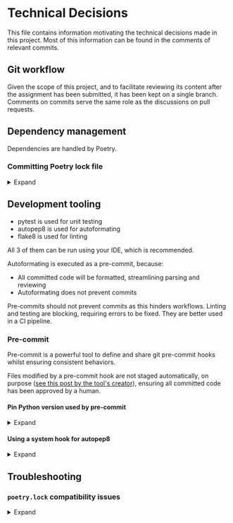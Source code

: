# Technical Decisions

This file contains information motivating the technical decisions made in this project. Most of this information can be found in the comments of relevant commits.

## Git workflow

Given the scope of this project, and to facilitate reviewing its content after the assignment has been submitted, it has been kept on a single branch. Comments on commits serve the same role as the discussions on pull requests.

## Dependency management

Dependencies are handled by Poetry.

### Committing Poetry lock file

<details>
    <summary>Expand</summary>

Poetry developers recommend adding the `poetry.lock` file to version control, as it allows for reproducible builds. For more information on this matter:

- See the [Poetry docs](https://python-poetry.org/docs/basic-usage/#as-an-application-developer)
- See this [Rust Cargo Book extract](https://doc.rust-lang.org/cargo/faq.html#why-have-cargolock-in-version-control) on `Cargo.lock`, which has the same purpose

Additionally, Poetry produces a 'universal' file, as can be seen when going through the file, or as outlined in this [StackOverflow answer by a Poetry maintainer](https://stackoverflow.com/questions/61037557/should-i-commit-lock-file-changes-separately-what-should-i-write-for-the-commi/74045098#74045098). The artifact can be shared between developers working in different environments.

The `poetry.lock` file is kept in sync with the dependencies declaration in `pyproject.toml` using a pre-commit hook.

</details>

## Development tooling

- pytest is used for unit testing
- autopep8 is used for autoformating
- flake8 is used for linting

All 3 of them can be run using your IDE, which is recommended.

Autoformating is executed as a pre-commit, because:

- All committed code will be formatted, streamlining parsing and reviewing
- Autoformating does not prevent commits

Pre-commits should not prevent commits as this hinders workflows. Linting and testing are blocking, requiring errors to be fixed. They are better used in a CI pipeline.

### Pre-commit

Pre-commit is a powerful tool to define and share git pre-commit hooks whilst ensuring consistent behaviors.

Files modified by a pre-commit hook are not staged automatically, on purpose ([see this post by the tool's creator](https://stackoverflow.com/questions/64309766/prettier-using-pre-commit-com-does-not-re-stage-changes/64309843#64309843)), ensuring all committed code has been approved by a human.

#### Pin Python version used by pre-commit

<details>
    <summary>Expand</summary>

In this project, the Python version used by pre-commit is pinned, to ensure consistent behavior. Pre-commit creates an isolated environment for each hook [as outlined by the tool's creator](https://stackoverflow.com/a/70780205). By default, it will use the system-installed version of the requested language ([see the docs](https://pre-commit.com/#overriding-language-version)). If pre-commit is installed in a virtual environment, it will use this environment version, so this should not be an issue in general.

</details>

#### Using a system hook for autopep8

<details>
    <summary>Expand</summary>

There are two issues with using the standard hook:
- After some testing, I believe it does not use the `pyproject.toml` configuration
- There is no simple way to sync the versions installed by Poetry and used by pre-commit

This last point is by-design ([see the end of this StackOverflow answer](https://stackoverflow.com/questions/70778806/pre-commit-not-using-virtual-environment/70780205#70780205)). This is an issue because:

- Having autopep8 managed by Poetry allows its use in IDEs
- Having autopep8 as a pre-commit ensures consistency throughout the codebase and speeds up code integration
- The same version must be used everywhere to ensure consistency

I believe the best path is to run the autopep8 managed by Poetry as a pre-commit.
This is discouraged by pre-commit's author ([see his reasoning](https://stackoverflow.com/questions/72888074/how-to-configure-pre-commit-config-yaml-to-work-with-poetry/72888197#72888197)). However, in the present case, contributors have their dependencies managed by Poetry.

Alternatives are: 

- Use the [sync_with_poetry](https://github.com/floatingpurr/sync_with_poetry) pre-commit

This would not allow the use of the configuration from `pyproject.toml`.

- Users could run pre-commit hook when they need to and not rely on Poetry for autopep8

This could be used in an IDE, [as suggested here by a pre-commit maintainer](https://stackoverflow.com/questions/70127649/how-to-have-a-single-source-of-truth-for-poetry-and-pre-commit-package-version/70136571#70136571).
Examples [for PyCharm](https://stackoverflow.com/questions/76062147/how-to-run-pre-commit-on-current-active-file-in-pycharm), [for VSCode](https://github.com/magicmark/pre-commit-vscode).
Those integrations are cumbersome and clunky and should not be imposed on contributors.

</details>

## Troubleshooting

### `poetry.lock` compatibility issues

<details>
    <summary>Expand</summary>

Poetry updates can change `poetry.lock` format, rendering it unusable to prior versions. There is currently no straightforward way to enforce a specific Poetry version using the tool alone ([relevant GitHub issue](https://github.com/python-poetry/poetry/issues/3316)). I recommend using the Poetry version outlined in this project's README.

</details>